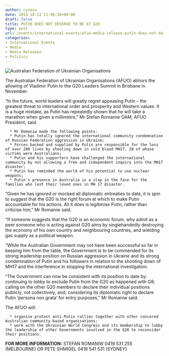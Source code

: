 ```yaml
---
author: cyoasu
date: 2014-10-12 21:46:58+00:00
draft: false
title: PUTIN DOES NOT DESERVE TO BE AT G20
type: post
url: /events/international-events/afuo-media-release-putin-does-not-deserve-to-be-at-g20/
categories:
- International Events
- Media
- Media Releases
- Politics
---
```


![Australian Federation of Ukrainian Organisations](http://www.ozeukes.com/wp-content/uploads/2014/10/image001.png)


The Australian Federation of Ukrainian Organisations (AFUO) abhors the allowing of Vladimir Putin to the G20 Leaders Summit in Brisbane in November.




“In the future, world leaders will greatly regret appeasing Putin – the greatest threat to international order and prosperity and Western values. It is a huge mistake, as Putin has repeatedly shown that he will take a marathon when given a millimetre,” Mr Stefan Romaniw OAM, AFUO President, said.



	  * Mr Romaniw made the following points:
	  * Putin has totally ignored the international community condemnation of Russian Federation aggression in Ukraine;
	  * Forces backed and supplied by Putin are responsible for the loss of over 280 lives by shooting down in cold blood MH17, 28 of whose victims were Australians;
	  * Putin and his supporters have challenged the international community by not allowing a free and independent inquiry into the MH17 disaster;
	  * Putin has reminded the world of his potential to use nuclear weapons;
	  * Putin's presence in Australia is a slap in the face for the families who lost their loved ones in MH 17 disaster.

“Given he has ignored or mocked all diplomatic entreaties to date, it is spin to suggest that the G20 is the right forum at which to make Putin accountable for his actions. All it does is legitimise Putin, rather than criticise him,” Mr Romaniw said.

“If someone suggests that the G20 is an economic forum, why admit as a peer someone who is acting against G20 aims by singlehandedly destroying the economy of his own country and neighbouring countries, and wielding gas supply as a political weapon.

“While the Australian Government may not have been successful so far in keeping him from the table, the Government is to be commended for its strong leadership position on Russian aggression in Ukraine and its strong condemnation of Putin and his followers in relation to the shooting down of MH17 and the interference in stopping the international investigation.

“The Government can now be consistent with its position to date by: continuing to lobby to exclude Putin from the G20 as happened with G8; calling on the other G20 members to declare their individual positions publicly, not collectively, and; considering its diplomatic right to declare Putin ‘persona non grata’ for entry purposes,” Mr Romaniw said.

The AFUO will:

	  * organise protest anti-Putin rallies together with other concered Australian community-based organisations;
	  * work with the Ukrainian World Congress and its membership to lobby the leadership of other Governments involved in the G20 to reconsider their positions.

**FOR MORE INFORMATION:** STEFAN ROMANIW 0419 531 255 (MELBOURNE) OR PETE SHMIGEL 0419 541 531 (SYDNEY)


